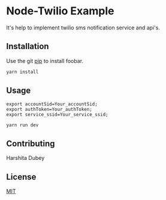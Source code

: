 # Node-Twilio Example

It's help to implement twilio sms notification service and api's.

## Installation

Use the git [pip](https://pip.pypa.io/en/stable/) to install foobar.

```bash
yarn install
```

## Usage

```Config_ENV_Veriable
export accountSid=Your_accountSid;
export authToken=Your_authToken;
export service_ssid=Your_service_ssid;

```

```yarn
yarn run dev
```

## Contributing
Harshita Dubey
## License
[MIT](https://choosealicense.com/licenses/mit/)
